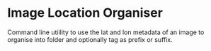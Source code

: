 # Image Location Organiser

Command line utiility to use the lat and lon metadata of an image to organise into folder and optionally tag as prefix or suffix.